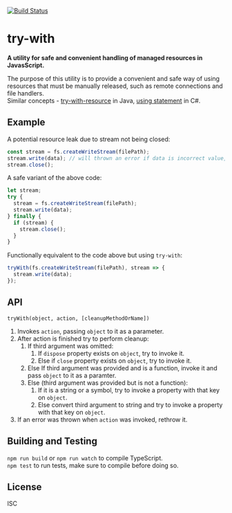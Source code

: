 [![Build Status](https://travis-ci.org/levp/try-with.svg?branch=master)](https://travis-ci.org/levp/try-with)

# try-with

**A utility for safe and convenient handling of managed resources in JavasScript.**

The purpose of this utility is to provide a convenient and safe way of using resources that must be manually released, such as remote connections and file handlers.  
Similar concepts - [try-with-resource](https://docs.oracle.com/javase/tutorial/essential/exceptions/tryResourceClose.html) in Java, [using statement](https://docs.microsoft.com/en-us/dotnet/csharp/language-reference/keywords/using-statement) in C#. 

## Example

A potential resource leak due to stream not being closed:

```js
const stream = fs.createWriteStream(filePath);
stream.write(data); // will thrown an error if data is incorrect value, e.g. null
stream.close();
```

A safe variant of the above code:

```js
let stream;
try {
  stream = fs.createWriteStream(filePath);
  stream.write(data);
} finally {
  if (stream) {
    stream.close();
  }
}
```

Functionally equivalent to the code above but using `try-with`:

```js
tryWith(fs.createWriteStream(filePath), stream => {
  stream.write(data);
});
```

## API

`tryWith(object, action, [cleanupMethodOrName])`

1. Invokes `action`, passing `object` to it as a parameter.
2. After action is finished try to perform cleanup:  
	1. If third argument was omitted:  
		1. If `dispose` property exists on `object`, try to invoke it.  
		2. Else if `close` property exists on `object`, try to invoke it.  
	2. Else If third argument was provided and is a function, invoke it and pass `object` to it as a paramter.
	3. Else (third argument was provided but is not a function):
		1. If it is a string or a symbol, try to invoke a property with that key on `object`.
		2. Else convert third argument to string and try to invoke a property with that key on `object`.
3. If an error was thrown when `action` was invoked, rethrow it.

## Building and Testing

`npm run build` or `npm run watch` to compile TypeScript.  
`npm test` to run tests, make sure to compile before doing so.

## License
ISC
